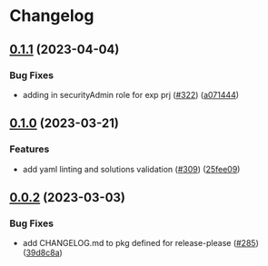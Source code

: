 # Changelog

## [0.1.1](https://github.com/GoogleCloudPlatform/pubsec-declarative-toolkit/compare/solutions/project/project-experimentation/0.1.0...solutions/project/project-experimentation/0.1.1) (2023-04-04)


### Bug Fixes

* adding in securityAdmin role for exp prj ([#322](https://github.com/GoogleCloudPlatform/pubsec-declarative-toolkit/issues/322)) ([a071444](https://github.com/GoogleCloudPlatform/pubsec-declarative-toolkit/commit/a071444b1c5094d192741a2ce2a3071bdc479ca0))

## [0.1.0](https://github.com/GoogleCloudPlatform/pubsec-declarative-toolkit/compare/solutions/project/project-experimentation/0.0.2...solutions/project/project-experimentation/0.1.0) (2023-03-21)

### Features

* add yaml linting and solutions validation ([#309](https://github.com/GoogleCloudPlatform/pubsec-declarative-toolkit/issues/309)) ([25fee09](https://github.com/GoogleCloudPlatform/pubsec-declarative-toolkit/commit/25fee09dd6c62931032569fbc2cc8bf090fd9266))

## [0.0.2](https://github.com/GoogleCloudPlatform/pubsec-declarative-toolkit/compare/solutions/project/project-experimentation-v0.0.1...solutions/project/project-experimentation/0.0.2) (2023-03-03)

### Bug Fixes

* add CHANGELOG.md to pkg defined for release-please ([#285](https://github.com/GoogleCloudPlatform/pubsec-declarative-toolkit/issues/285)) ([39d8c8a](https://github.com/GoogleCloudPlatform/pubsec-declarative-toolkit/commit/39d8c8a5c41a0c500385ec432039260672296daf))
